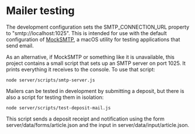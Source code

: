 # Mailer testing

The development configuration sets the SMTP_CONNECTION_URL property to "smtp://localhost:1025". This is intended for use with the default configuration of [MockSMTP](http://www.mocksmtpapp.com), a macOS utility for testing applications that send email.

As an alternative, if MockSMTP or something like it is unavailable, this project contains a small script that sets up an SMTP server on port 1025. It prints everything it receives to the console. To use that script:

    node server/scripts/smtp-server.js

Mailers can be tested in development by submitting a deposit, but there is also a script for testing them in isolation:

    node server/scripts/test-deposit-mail.js

This script sends a deposit receipt and notification using the form server/data/forms/article.json and the input in server/data/input/article.json.
